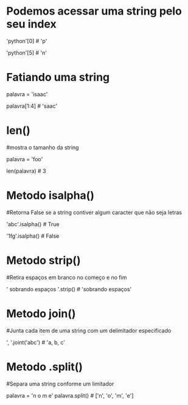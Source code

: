 # Podemos acessar uma string pelo seu index

'python'[0] # 'p'

'python'[5] # 'n'



# Fatiando uma string

palavra = 'isaac'

palavra[1:4] # 'saac'



# len() 
#mostra o tamanho da string

palavra = 'foo'

len(palavra) # 3


# Metodo isalpha()
#Retorna False se a string contiver algum caracter que não seja letras

'abc'.isalpha() # True

'1fg'.isalpha() # False


# Metodo strip()
#Retira espaços em branco no começo e no fim

' sobrando espaços '.strip() # 'sobrando espaços'


# Metodo join()
#Junta cada item de uma string com um delimitador especificado

', '.joint('abc') # 'a, b, c'

# Metodo .split()
#Separa uma string conforme um limitador

palavra = 'n o m e'
palavra.split() # ['n', 'o', 'm', 'e']

